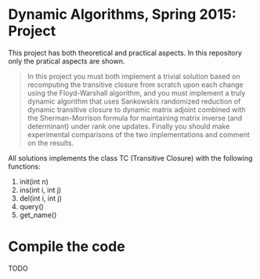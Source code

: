 # Dynamic Algorithms, Spring 2015: Project
This project has both theoretical and practical aspects. In this repository only the pratical aspects are shown.

> In this project you must both implement a trivial solution based on recomputing
> the transitive closure from scratch upon each change using the Floyd-Warshall
> algorithm, and you must implement a truly dynamic algorithm
> that uses Sankowskis randomized reduction of dynamic transitive closure to
> dynamic matrix adjoint combined with the Sherman-Morrison formula for
> maintaining matrix inverse (and determinant) under rank one updates. Finally
> you should make experimental comparisons of the two implementations
> and comment on the results.

All solutions implements the class TC (Transitive Closure) with the following functions:

1. init(int n)
2. ins(int i, int j)
3. del(int i, int j)
4. query()
5. get_name()

# Compile the code
TODO

